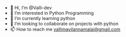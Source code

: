 - 👋 Hi, I’m @Valli-dev
- 👀 I’m interested in Python Programming
- 🌱 I’m currently learning python
- 💞️ I’m looking to collaborate on projects with python
- 📫 How to reach me vallimayilannamalai@gmail.com

<!---
Valli-dev/Valli-dev is a ✨ special ✨ repository because its `README.md` (this file) appears on your GitHub profile.
You can click the Preview link to take a look at your changes.
--->
